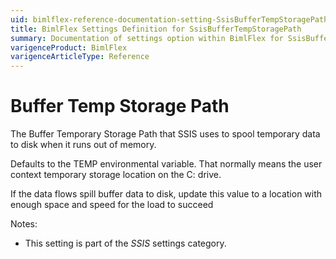 ```yaml
---
uid: bimlflex-reference-documentation-setting-SsisBufferTempStoragePath
title: BimlFlex Settings Definition for SsisBufferTempStoragePath
summary: Documentation of settings option within BimlFlex for SsisBufferTempStoragePath
varigenceProduct: BimlFlex
varigenceArticleType: Reference
---
```


# Buffer Temp Storage Path

The Buffer Temporary Storage Path that SSIS uses to spool temporary data to disk when it runs out of memory.

Defaults to the TEMP environmental variable. That normally means the user context temporary storage location on the C: drive.

If the data flows spill buffer data to disk, update this value to a location with enough space and speed for the load to succeed

Notes:

* This setting is part of the *SSIS* settings category.

